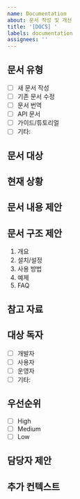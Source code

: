 ```yaml
---
name: Documentation
about: 문서 작성 및 개선
title: '[DOCS] '
labels: documentation
assignees: ''
---
```


## 문서 유형

<!-- 문서 유형을 선택해주세요 -->

- [ ] 새 문서 작성
- [ ] 기존 문서 수정
- [ ] 문서 번역
- [ ] API 문서
- [ ] 가이드/튜토리얼
- [ ] 기타:

## 문서 대상

<!-- 어떤 주제/기능에 대한 문서인지 명시해주세요 -->

## 현재 상황

<!-- 기존 문서 수정인 경우, 현재 문서의 문제점을 설명해주세요 -->

## 문서 내용 제안

<!-- 작성하거나 수정할 문서 내용을 간략히 설명해주세요 -->

## 문서 구조 제안

<!-- 문서의 구조나 목차를 제안해주세요 -->

1. 개요
2. 설치/설정
3. 사용 방법
4. 예제
5. FAQ

## 참고 자료

<!-- 참고할 문서, 링크, 스크린샷 등을 추가해주세요 -->

## 대상 독자

<!-- 이 문서의 주요 대상 독자를 명시해주세요 -->

- [ ] 개발자
- [ ] 사용자
- [ ] 운영자
- [ ] 기타:

## 우선순위

<!-- 우선순위를 선택해주세요 -->

- [ ] High
- [ ] Medium
- [ ] Low

## 담당자 제안

<!-- 담당자를 제안해주세요 (선택사항) -->
<!-- @seung-choi, @whlee-pluxity, @yjsun1996, @Nadk-pluxity -->

## 추가 컨텍스트

<!-- 기타 추가 정보가 있다면 작성해주세요 -->
